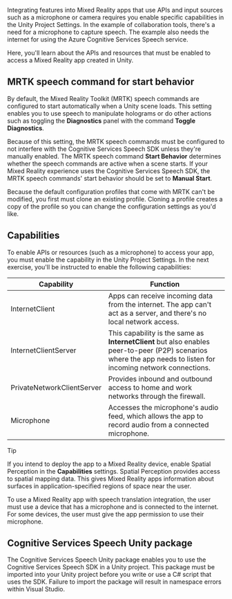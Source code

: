 Integrating features into Mixed Reality apps that use APIs and input sources such as a microphone or camera requires you enable specific capabilities in the Unity Project Settings. In the example of collaboration tools, there's a need for a microphone to capture speech. The example also needs the internet for using the Azure Cognitive Services Speech service. 

Here, you'll learn about the APIs and resources that must be enabled to access a Mixed Reality app created in Unity.

## MRTK speech command for start behavior

By default, the Mixed Reality Toolkit (MRTK) speech commands are configured to start automatically when a Unity scene loads. This setting enables you to use speech to manipulate holograms or do other actions such as toggling the **Diagnostics** panel with the command **Toggle Diagnostics**. 

Because of this setting, the MRTK speech commands must be configured to not interfere with the Cognitive Services Speech SDK unless they're manually enabled. The MRTK speech command **Start Behavior** determines whether the speech commands are active when a scene starts. If your Mixed Reality experience uses the Cognitive Services Speech SDK, the MRTK speech commands' start behavior should be set to **Manual Start**.

Because the default configuration profiles that come with MRTK can't be modified, you first must clone an existing profile. Cloning a profile creates a copy of the profile so you can change the configuration settings as you'd like.

## Capabilities

To enable APIs or resources (such as a microphone) to access your app, you must enable the capability in the Unity Project Settings. In the next exercise, you'll be instructed to enable the following capabilities:


|Capability  |Function  |
|---------|---------|
|InternetClient     |  Apps can receive incoming data from the internet. The app can't act as a server, and there's no local network access.       |
|InternetClientServer     |     This capability is the same as **InternetClient** but also enables peer-to-peer (P2P) scenarios where the app needs to listen for incoming network connections.    |
|PrivateNetworkClientServer     |    Provides inbound and outbound access to home and work networks through the firewall.     |
|Microphone     |   Accesses the microphone's audio feed, which allows the app to record audio from a connected microphone.      |

> [!TIP]
> If you intend to deploy the app to a Mixed Reality device, enable Spatial Perception in the **Capabilities** settings. Spatial Perception provides access to spatial mapping data. This gives Mixed Reality apps information about surfaces in application-specified regions of space near the user.

To use a Mixed Reality app with speech translation integration, the user must use a device that has a microphone and is connected to the internet. For some devices, the user must give the app permission to use their microphone.

## Cognitive Services Speech Unity package

The Cognitive Services Speech Unity package enables you to use the Cognitive Services Speech SDK in a Unity project. This package must be imported into your Unity project before you write or use a C# script that uses the SDK. Failure to import the package will result in namespace errors within Visual Studio.